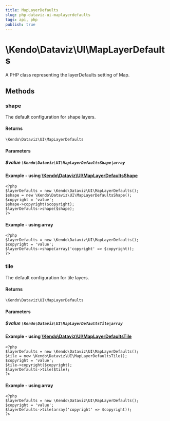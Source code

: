 ```yaml
---
title: MapLayerDefaults
slug: php-dataviz-ui-maplayerdefaults
tags: api, php
publish: true
---
```


# \Kendo\Dataviz\UI\MapLayerDefaults

A PHP class representing the layerDefaults setting of Map.


## Methods

### shape

The default configuration for shape layers.

#### Returns
`\Kendo\Dataviz\UI\MapLayerDefaults`

#### Parameters

##### $value `\Kendo\Dataviz\UI\MapLayerDefaultsShape|array`


#### Example - using [\Kendo\Dataviz\UI\MapLayerDefaultsShape](/api/wrappers/php/Kendo/Dataviz/UI/MapLayerDefaultsShape)
    <?php
    $layerDefaults = new \Kendo\Dataviz\UI\MapLayerDefaults();
    $shape = new \Kendo\Dataviz\UI\MapLayerDefaultsShape();
    $copyright = 'value';
    $shape->copyright($copyright);
    $layerDefaults->shape($shape);
    ?>

#### Example - using array

    <?php
    $layerDefaults = new \Kendo\Dataviz\UI\MapLayerDefaults();
    $copyright = 'value';
    $layerDefaults->shape(array('copyright' => $copyright));
    ?>

### tile

The default configuration for tile layers.

#### Returns
`\Kendo\Dataviz\UI\MapLayerDefaults`

#### Parameters

##### $value `\Kendo\Dataviz\UI\MapLayerDefaultsTile|array`


#### Example - using [\Kendo\Dataviz\UI\MapLayerDefaultsTile](/api/wrappers/php/Kendo/Dataviz/UI/MapLayerDefaultsTile)
    <?php
    $layerDefaults = new \Kendo\Dataviz\UI\MapLayerDefaults();
    $tile = new \Kendo\Dataviz\UI\MapLayerDefaultsTile();
    $copyright = 'value';
    $tile->copyright($copyright);
    $layerDefaults->tile($tile);
    ?>

#### Example - using array

    <?php
    $layerDefaults = new \Kendo\Dataviz\UI\MapLayerDefaults();
    $copyright = 'value';
    $layerDefaults->tile(array('copyright' => $copyright));
    ?>

